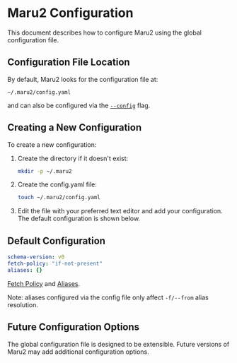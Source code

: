 # Maru2 Configuration

This document describes how to configure Maru2 using the global configuration file.

## Configuration File Location

By default, Maru2 looks for the configuration file at:

```text
~/.maru2/config.yaml
```

and can also be configured via the [`--config`](./cli.md#config) flag.

## Creating a New Configuration

To create a new configuration:

1. Create the directory if it doesn't exist:

   ```sh
   mkdir -p ~/.maru2
   ```

2. Create the config.yaml file:

   ```sh
   touch ~/.maru2/config.yaml
   ```

3. Edit the file with your preferred text editor and add your configuration. The default configuration is shown below.

## Default Configuration

```yaml
schema-version: v0
fetch-policy: "if-not-present"
aliases: {}
```

[Fetch Policy](./cli.md#fetch-policy) and [Aliases](./syntax.md#package-url-aliases).

Note: aliases configured via the config file only affect `-f/--from` alias resolution.

## Future Configuration Options

The global configuration file is designed to be extensible. Future versions of Maru2 may add additional configuration options.
